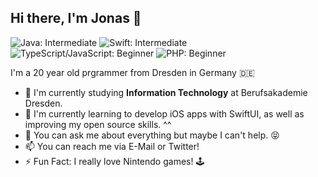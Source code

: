 ## Hi there, I'm Jonas 👋

![Java: Intermediate](https://img.shields.io/badge/Java-Intermediate-red) ![Swift: Intermediate](https://img.shields.io/badge/Swift-Intermediate-orange) ![TypeScript/JavaScript: Beginner](https://img.shields.io/badge/TypeScript%2FJavaScript-Beginner-brightgreen) ![PHP: Beginner](https://img.shields.io/badge/PHP-Beginner-blue)

I'm a 20 year old prgrammer from Dresden in Germany 🇩🇪

- 🔭 I'm currently studying **Information Technology** at Berufsakademie Dresden.
- 🌱 I'm currently learning to develop iOS apps with SwiftUI, as well as improving my open source skills. ^^
- 💬 You can ask me about everything but maybe I can't help. 😝
- 📫 You can reach me via E-Mail or Twitter!
- ⚡ Fun Fact: I really love Nintendo games! 🕹
